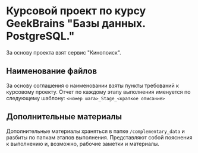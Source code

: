 # Курсовой проект по курсу GeekBrains "Базы данных. PostgreSQL."

За основу проекта взят сервис "Кинопоиск".

## Наименование файлов

За основу соглашения о наименовании взяты пункты требований к курсовому проекту. Отчет по каждому этапу выполнения именуется по следующему шаблону:
`<номер шага>_Stage_<краткое описание>`

## Дополнительные материалы

Дополнительные материалы храняться в папке `/complementary_data` и разбиты по папкам этапов выполнения. Представляют собой пояснения к выполнению и, возможно, рабочие заметки и материалы.
